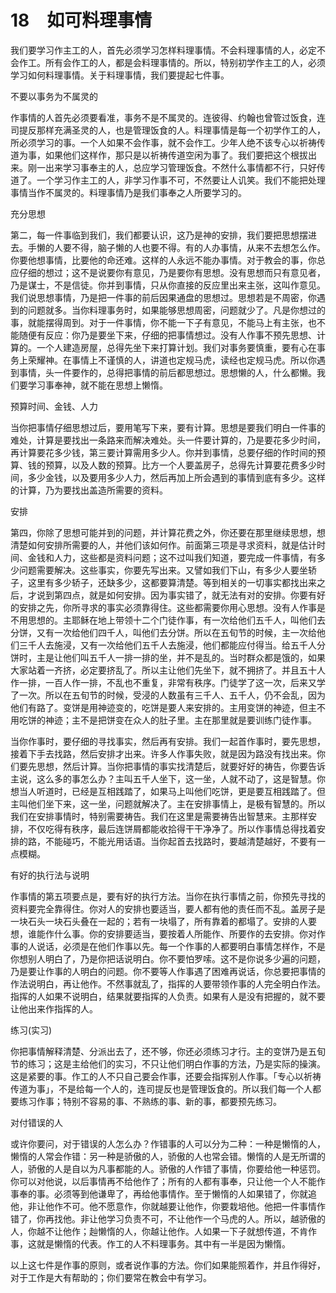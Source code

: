# 18　如可料理事情


我们要学习作主工的人，首先必须学习怎样料理事情。不会料理事情的人，必定不会作工。所有会作工的人，都是会料理事情的。所以，特别初学作主工的人，必须学习如何料理事情。关于料理事情，我们要提起七件事。

不要以事务为不属灵的

作事情的人首先必须要看准，事务不是不属灵的。连彼得、约翰也曾管过饭食，连司提反那样充满圣灵的人，也是管理饭食的人。料理事情是每一个初学作工的人，所必须学习的事。一个人如果不会作事，就不会作工。少年人绝不该专心以祈祷传道为事，如果他们这样作，那只是以祈祷传道空闲为事了。我们要把这个根拔出来。刚一出来学习事奉主的人，总应学习管理饭食。不然什么事情都不行，只好传道了。一个学习作主工的人，非学习作事不可，不然要让人讥笑。我们不能把处理事情当作不属灵的。料理事情乃是我们事奉之人所要学习的。

充分思想

第二，每一件事临到我们，我们都要认识，这乃是神的安排，我们要把思想摆进去。手懒的人要不得，脑子懒的人也要不得。有的人办事情，从来不去想怎么作。你要他想事情，比要他的命还难。这样的人永远不能办事情。对于教会的事，你总应仔细的想过；这不是说要你有意见，乃是要你有思想。没有思想而只有意见者，乃是谋士，不是信徒。你并到事情，只从你直接的反应里出来主张，这叫作意见。我们说思想事情，乃是把一件事的前后因果通盘的思想过。思想若是不周密，你遇到的问题就多。当你料理事务时，如果能够思想周密，问题就少了。凡是你想过的事，就能摆得周到。对于一件事情，你不能一下子有意见，不能马上有主张，也不能随便有反应：你乃是要坐下来，仔细的把事情想过。没有人作事不预先思想、计算的。一个人建造房屋，总得先坐下来打算计划。我们对事务要慎重，要有心在事务上荣耀神。在事情上不谨慎的人，讲道也定规马虎，读经也定规马虎。所以你遇到事情，头一件要作的，总得把事情的前后都思想过。思想懒的人，什么都懒。我们要学习事奉神，就不能在思想上懒惰。

预算时间、金钱、人力

当你把事情仔细思想过后，要用笔写下来，要有计算。思想是要我们明白一件事的难处，计算是要找出一条路来而解决难处。头一件要计算的，乃是要花多少时间，再计算要花多少钱，第三要计算需用多少人。你并到事情，总要仔细的作时间的预算、钱的预算，以及人数的预算。比方一个人要盖房子，总得先计算要花费多少时间，多少金钱，以及要用多少人力，然后再加上所会遇到的事情到底有多少。这样的计算，乃为要找出盖造所需要的资料。

安排

第四，你除了思想可能并到的问题，并计算花费之外，你还要在那里继续思想，想清楚如何安排所需要的人，并他们该如何作。前面第三项是寻求资料，就是估计时间、金钱和人力，这些都是资料问题；这不过叫我们知道，要完成一件事情，有多少问题需要解决。这些事实，你要先写出来。又譬如我们下山，有多少人要坐轿子，这里有多少轿子，还缺多少，这都要算清楚。等到相关的一切事实都找出来之后，才说到第四点，就是如何安排。因为事实错了，就无法有对的安排。你要有好的安排之先，你所寻求的事实必须靠得住。这些都需要你用心思想。没有人作事是不用思想的。主耶稣在地上带领十二个门徒作事，有一次给他们五千人，叫他们去分饼，又有一次给他们四千人，叫他们去分饼。所以在五旬节的时候，主一次给他们三千人去施浸，又有一次给他们五千人去施浸，他们都能应付得当。给五千人分饼时，主是让他们叫五千人一排一排的坐，并不是乱的。当时群众都是饿的，如果大家站着一齐挤，必定要挤乱了。所以主让他们先坐下，就不拥挤了。并且五十人作一排，一百人作一排，不乱也不重复，非常有秩序。门徒学了这一次，后来又学了一次。所以在五旬节的时候，受浸的人数虽有三千人、五千人，仍不会乱，因为他们有路了。变饼是用神迹变的，吃饼是要人来安排的。主用变饼的神迹，但主不用吃饼的神迹；主不是把饼变在众人的肚子里。主在那里就是要训练门徒作事。

当你作事时，要仔细的寻找事实，然后再有安排。我们一起首作事时，要先思想，接着下手去找路，然后安排才出来。许多人作事失败，就是因为路没有找出来。你们要先思想，然后计算。当你把事情的事实找清楚后，就要好好的祷告，你要告诉主说，这么多的事怎么办？主叫五千人坐下，这一坐，人就不动了，这是智慧。你想当人听道时，已经是互相践踏了，如果马上叫他们吃饼，更是要互相践踏了。但主叫他们坐下来，这一坐，问题就解决了。主在安排事情上，是极有智慧的。所以我们在安排事情时，特别需要祷告。我们在这里是需要祷告出智慧来。主那样安排，不仅吃得有秩序，最后连饼屑都能收拾得干干净净了。所以作事情总得找着安排的路，不能碰巧，不能光用话语。当你起首去找路时，要越清楚越好，不要有一点模糊。

有好的执行法与说明

作事情的第五项要点是，要有好的执行方法。当你在执行事情之前，你预先寻找的资料要完全靠得住。你对人的安排也要适当，要人都有他的责任而不乱。盖房子是一块石头一块石头叠在一起的；若有一块塌了，所有靠着的都塌了。安排的人要想，谁能作什么事。你的安排要适当，要按着人所能作、所要作的去安排。你对作事的人说话，必须是在他们作事以先。每一个作事的人都要明白事情怎样作，不是你想别人明白了，乃是你把话说明白。你不要怕罗嗦。这不是你说多少遍的问题，乃是要让作事的人明白的问题。你不要等人作事遇了困难再说话，你总要把事情的作法说明白，再让他作。不然事就乱了，指挥的人要带领作事的人完全明白作法。指挥的人如果不说明白，结果就要指挥的人负责。如果有人是没有把握的，就不要让他出来作指挥的人。

练习(实习)

你把事情解释清楚、分派出去了，还不够，你还必须练习才行。主的变饼乃是五旬节的练习；这是主给他们的实习，不只让他们明白作事的方法，乃是实际的操演。这是紧要的事。作工的人不只自己要会作事，还要会指挥别人作事。「专心以祈祷传道为事」，不是给每一个人的，连司提反也是管理饭食的。所以我们每一个人都要练习作事；特别不容易的事、不熟练的事、新的事，都要预先练习。

对付错误的人

或许你要问，对于错误的人怎么办？作错事的人可以分为二种：一种是懒惰的人，懒惰的人常会作错：另一种是骄傲的人，骄傲的人也常会错。懒惰的人是无所谓的人，骄傲的人是自以为凡事都能的人。骄傲的人作错了事情，你要给他一种惩罚。你可以对他说，以后事情再不给他作了；所有的人都有事奉，只让他一个人不能作事奉的事。必须等到他谦卑了，再给他事情作。至于懒惰的人如果错了，你就追他，非让他作不可。他不愿意作，你就越要让他作，你要栽培他。他把一件事情作错了，你再找他。非让他学习负责不可，不让他作一个马虎的人。所以，越骄傲的人，你越不让他作；赸懒惰的人，你越让他作。人如果一下子就想传道，不肯作事，这就是懒惰的代表。作工的人不料理事务。其中有一半是因为懒惰。

以上这七件是作事的原则，或者说作事的方法。你们如果能照着作，并且作得好，对于工作是大有帮助的；你们要常在教会中有学习。

